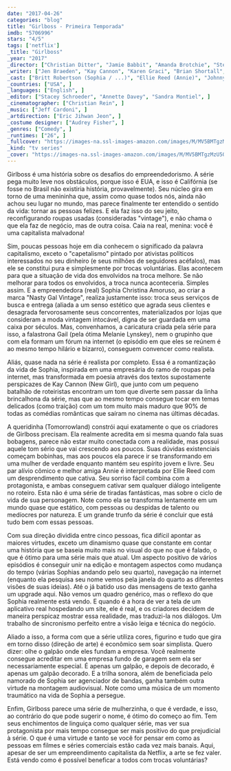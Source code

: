 ```yaml
---
date: "2017-04-26"
categories: "blog"
title: "Girlboss - Primeira Temporada"
imdb: "5706996"
stars: "4/5"
tags: ['netflix']
_title: "Girlboss"
_year: "2017"
_director: ["Christian Ditter", "Jamie Babbit", "Amanda Brotchie", "Steven K. Tsuchida", ]
_writer: ["Jen Braeden", "Kay Cannon", "Karen Graci", "Brian Shortall", "Sophia Amoruso", "Sonny Lee", "Eben Russell", "Caroline Williams", ]
_cast: ["Britt Robertson (Sophia / ...)", "Ellie Reed (Annie)", "Johnny Simmons (Shane)", "Alphonso McAuley (Dax)", "RuPaul (Lionel)", ]
_countries: ["USA", ]
_languages: ["English", ]
_editor: ["Stacey Schroeder", "Annette Davey", "Sandra Montiel", ]
_cinematographer: ["Christian Rein", ]
_music: ["Jeff Cardoni", ]
_artdirection: ["Eric Jihwan Jeon", ]
_costume designer: ["Audrey Fisher", ]
_genres: ["Comedy", ]
_runtimes: ["26", ]
_fullcover: "https://images-na.ssl-images-amazon.com/images/M/MV5BMTgzMzU5ODIxN15BMl5BanBnXkFtZTgwNzI4ODE5MTI@.jpg"
_kind: "tv series"
_cover: "https://images-na.ssl-images-amazon.com/images/M/MV5BMTgzMzU5ODIxN15BMl5BanBnXkFtZTgwNzI4ODE5MTI@._V1._SX94_SY140_.jpg"
---
```

Girlboss é uma história sobre os desafios do empreendedorismo. A série pega muito leve nos obstáculos, porque isso é EUA, e isso é Califórnia (se fosse no Brasil não existiria história, provavelmente). Seu núcleo gira em torno de uma menininha que, assim como quase todos nós, ainda não achou seu lugar no mundo, mas parece finalmente ter entendido o sentido da vida: tornar as pessoas felizes. E ela faz isso do seu jeito, reconfigurando roupas usadas (consideradas "vintage"), e não chama o que ela faz de negócio, mas de outra coisa. Caia na real, menina: você é uma capitalista malvadona!

Sim, poucas pessoas hoje em dia conhecem o significado da palavra capitalismo, exceto o "capetalismo" pintado por ativistas políticos interessados no seu dinheiro (e seus milhões de seguidores acéfalos), mas ele se constitui pura e simplesmente por trocas voluntárias. Elas acontecem para que a situação de vida dos envolvidos na troca melhore. Se não melhorar para todos os envolvidos, a troca nunca aconteceria. Simples assim. E a empreendedora (real) Sophia Christina Amoruso, ao criar a marca "Nasty Gal Vintage", realiza justamente isso: troca seus serviços de busca e entrega (aliada a um senso estético que agrada seus clientes e desagrada fervorosamente seus concorrentes, materializados por lojas que consideram a moda vintagem intocável, digna de ser guardada em uma caixa por séculos. Mas, convenhamos, a caricatura criada pela série para isso, a falastrona Gail (pela ótima Melanie Lynskey), nem o grupinho que com ela formam um fórum na internet (o episódio em que eles se reúnem é ao mesmo tempo hilário e bizarro), conseguem convencer como realista.

Aliás, quase nada na série é realista por completo. Essa é a romantização da vida de Sophia, inspirada em uma empresária do ramo de roupas pela internet, mas transformada em poesia através dos textos supostamente perspicazes de Kay Cannon (New Girl), que junto com um pequeno batalhão de roteiristas encontram um tom que diverte sem passar da linha brincalhona da série, mas que ao mesmo tempo consegue tocar em temas delicados (como traição) com um tom muito mais maduro que 90% de todas as comédias românticas que saíram no cinema nas últimas décadas.

A queridinha (Tomorrowland) constrói aqui exatamente o que os criadores de Girlboss precisam. Ela realmente acredita em si mesma quando fala suas bobagens, parece não estar muito conectada com a realidade, mas possui aquele tom sério que vai crescendo aos poucos. Suas dúvidas existenciais começam bobinhas, mas aos poucos ela parece ir se transformando em uma mulher de verdade enquanto mantém seu espírito jovem e livre. Seu par alívio cômico e melhor amiga Annie é interpretada por Ellie Reed com um desprendimento que cativa. Seu sorriso fácil combina com a protagonista, e ambas conseguem cativar sem qualquer diálogo inteligente no roteiro. Esta não é uma série de tiradas fantásticas, mas sobre o ciclo de vida de sua personagem. Note como ela se transforma lentamente em um mundo quase que estático, com pessoas ou despidas de talento ou medíocres por natureza. E um grande trunfo da série é concluir que está tudo bem com essas pessoas.

Com sua direção dividida entre cinco pessoas, fica difícil apontar as maiores virtudes, exceto um dinamismo quase que constante em contar uma história que se baseia muito mais no visual do que no que é falado, o que é ótimo para uma série mais que atual. Um aspecto positivo de vários episódios é conseguir unir na edição e montagem aspectos como mudança do tempo (várias Sophias andando pelo seu quarto), navegação na internet (enquanto ela pesquisa seu nome vemos pela janela do quarto as diferentes visões de suas ideias). Até o já batido uso das mensagens de texto ganha um upgrade aqui. Não vemos um quadro genérico, mas o reflexo do que Sophia realmente está vendo. E quando é a hora de ver a tela de um aplicativo real hospedando um site, ele é real, e os criadores decidem de maneira perspicaz mostrar essa realidade, mas traduzi-la nos diálogos. Um trabalho de sincronismo perfeito entre a visão leiga e técnica do negócio.

Aliado a isso, a forma com que a série utiliza cores, figurino e tudo que gira em torno disso (direção de arte) é econômico sem soar simplista. Quero dizer: olhe o galpão onde eles fundam a empresa. Você realmente consegue acreditar em uma empresa fundo de garagem sem ela ser necessariamente especial. É apenas um galpão, e depois de decorado, é apenas um galpão decorado. E a trilha sonora, além de beneficiada pelo namorado de Sophia ser agenciador de bandas, ganha também outra virtude na montagem audiovisual. Note como uma música de um momento traumático na vida de Sophia a persegue.

Enfim, Girlboss parece uma série de mulherzinha, o que é verdade, e isso, ao contrário do que pode sugerir o nome, é ótimo do começo ao fim. Tem seus enchimentos de linguiça como qualquer série, mas ver sua protagonista por mais tempo consegue ser mais positivo do que prejudicial à série. O que é uma virtude e tanto se você for pensar em como as pessoas em filmes e séries comerciais estão cada vez mais banais. Aqui, apesar de ser um empreendimento capitalista da Netflix, a arte se fez valer. Está vendo como é possível beneficar a todos com trocas voluntárias?
